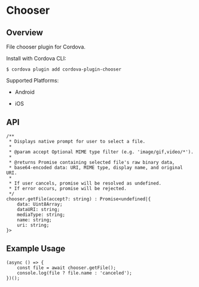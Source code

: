 # Chooser

## Overview

File chooser plugin for Cordova.

Install with Cordova CLI:

	$ cordova plugin add cordova-plugin-chooser

Supported Platforms:

* Android

* iOS

## API

	/**
	 * Displays native prompt for user to select a file.
	 *
	 * @param accept Optional MIME type filter (e.g. 'image/gif,video/*').
	 *
	 * @returns Promise containing selected file's raw binary data,
	 * base64-encoded data: URI, MIME type, display name, and original URI.
	 *
	 * If user cancels, promise will be resolved as undefined.
	 * If error occurs, promise will be rejected.
	 */
	chooser.getFile(accept?: string) : Promise<undefined|{
		data: Uint8Array;
		dataURI: string;
		mediaType: string;
		name: string;
		uri: string;
	}>

## Example Usage

	(async () => {
		const file = await chooser.getFile();
		console.log(file ? file.name : 'canceled');
	})();
